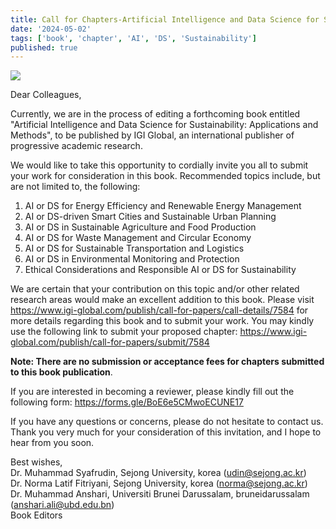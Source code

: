 ```yaml
---
title: Call for Chapters-Artificial Intelligence and Data Science for Sustainability-Applications and Methods
date: '2024-05-02'
tags: ['book', 'chapter', 'AI', 'DS', 'Sustainability']
published: true
---
```


<img src="/updates/CFC-AI-DS-Book_banner.jpg"/><br/>

Dear Colleagues,

Currently, we are in the process of editing a forthcoming book entitled 
"Artificial Intelligence and Data Science for Sustainability: Applications and Methods", to be published by IGI Global, an international publisher of progressive academic research. 

We would like to take this opportunity to cordially invite you all to submit your work for consideration in this book. Recommended topics include, but are not limited to, the following: <!--truncate-->
1. AI or DS for Energy Efficiency and Renewable Energy Management
2. AI or DS-driven Smart Cities and Sustainable Urban Planning
3. AI or DS in Sustainable Agriculture and Food Production
4. AI or DS for Waste Management and Circular Economy
5. AI or DS for Sustainable Transportation and Logistics
6. AI or DS in Environmental Monitoring and Protection
7. Ethical Considerations and Responsible AI or DS for Sustainability

We are certain that your contribution on this topic and/or other related research areas would make an excellent addition to this book.
Please visit https://www.igi-global.com/publish/call-for-papers/call-details/7584 for more details regarding this book and to submit your work. 
You may kindly use the following link to submit your proposed chapter:
https://www.igi-global.com/publish/call-for-papers/submit/7584


**Note: There are no submission or acceptance fees for chapters submitted to this book publication**. 

If you are interested in becoming a reviewer, please kindly fill out the following form: https://forms.gle/BoE6e5CMwoECUNE17

If you have any questions or concerns, please do not hesitate to contact us. 
Thank you very much for your consideration of this invitation, and I hope to hear from you soon.

Best wishes,<br/>
Dr. Muhammad Syafrudin, Sejong University, korea (udin@sejong.ac.kr)<br/>
Dr. Norma Latif Fitriyani, Sejong University, korea (norma@sejong.ac.kr)<br/>
Dr. Muhammad Anshari, Universiti Brunei Darussalam, bruneidarussalam (anshari.ali@ubd.edu.bn)<br/>
Book Editors
